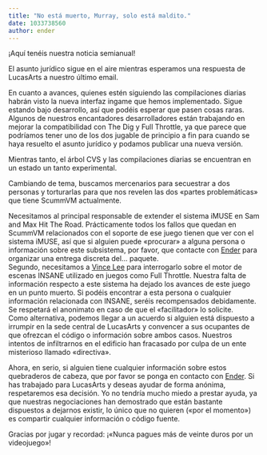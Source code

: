 ```yaml
---
title: "No está muerto, Murray, solo está maldito."
date: 1033738560
author: ender
---
```


¡Aquí tenéis nuestra noticia semianual!  
  
El asunto jurídico sigue en el aire mientras esperamos una respuesta de LucasArts a nuestro último email.  
  
En cuanto a avances, quienes estén siguiendo las compilaciones diarias habrán visto la nueva interfaz ingame que hemos implementado. Sigue estando bajo desarrollo, así que podéis esperar que pasen cosas raras.  
Algunos de nuestros encantadores desarrolladores están trabajando en mejorar la compatibilidad con The Dig y Full Throttle, ya que parece que podríamos tener uno de los dos jugable de principio a fin para cuando se haya resuelto el asunto jurídico y podamos publicar una nueva versión.  
  
Mientras tanto, el árbol CVS y las compilaciones diarias se encuentran en un estado un tanto experimental.  
  
Cambiando de tema, buscamos mercenarios para secuestrar a dos personas y torturarlas para que nos revelen las dos «partes problemáticas» que tiene ScummVM actualmente.  
  
Necesitamos al principal responsable de extender el sistema iMUSE en Sam and Max Hit The Road. Prácticamente todos los fallos que quedan en ScummVM relacionados con el soporte de ese juego tienen que ver con el sistema iMUSE, así que si alguien puede «procurar» a alguna persona o información sobre este subsistema, por favor, que contacte con [Ender](mailto:scummvm@enderboi.com) para organizar una entrega discreta del... paquete.  
Segundo, necesitamos a [Vince Lee](http://www.mobygames.com/developer/sheet/view/developerId,1526/) para interrogarlo sobre el motor de escenas INSANE utilizado en juegos como Full Throttle. Nuestra falta de información respecto a este sistema ha dejado los avances de este juego en un punto muerto. Si podéis encontrar a esta persona o cualquier información relacionada con INSANE, seréis recompensados debidamente. Se respetará el anonimato en caso de que el «facilitador» lo solicite.  
Como alternativa, podemos llegar a un acuerdo si alguien está dispuesto a irrumpir en la sede central de LucasArts y convencer a sus ocupantes de que ofrezcan el código o información sobre ambos casos. Nuestros intentos de infiltrarnos en el edificio han fracasado por culpa de un ente misterioso llamado «directiva».  
  
Ahora, en serio, si alguien tiene cualquier información sobre estos quebraderos de cabeza, que por favor se ponga en contacto con [Ender](mailto:scummvm@enderboi.com). Si has trabajado para LucasArts y deseas ayudar de forma anónima, respetaremos esa decisión. Yo no tendría mucho miedo a prestar ayuda, ya que nuestras negociaciones han demostrado que están bastante dispuestos a dejarnos existir, lo único que no quieren («por el momento») es compartir cualquier información o código fuente.  
  
Gracias por jugar y recordad: ¡«Nunca pagues más de veinte duros por un videojuego»!
